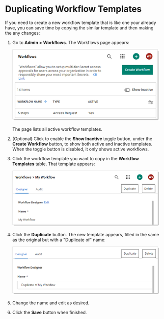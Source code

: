 [title]: # (Duplicating Workflow Templates)
[tags]: # (Workflow)
[priority]: # (1000)

# Duplicating Workflow Templates

If you need to create a new workflow template that is like one your already have, you can save time by copying the similar template and then making the any changes:

1. Go to **Admin > Workflows**. The Workflows page appears:

   ![image-20210310100523134](../accessing-the-workflow-designer/images/image-20210310100523134.png)

   The page lists all active workflow templates.

1. (Optional) Click to enable the **Show Inactive** toggle button, under the **Create Workflow** button, to show both active and inactive templates. When the toggle button is disabled, it only shows active workflows.

1. Click the workflow template you want to copy in the **Workflow Templates** table. That template appears:

   ![image-20210310111848209](images/image-20210310111848209.png)

1. Click the **Duplicate** button. The new template appears, filled in the same as the original but with a "Duplicate of" name:

   ![image-20210310112002790](images/image-20210310112002790.png)

1. Change the name and edit as desired.

1. Click the **Save** button when finished.

